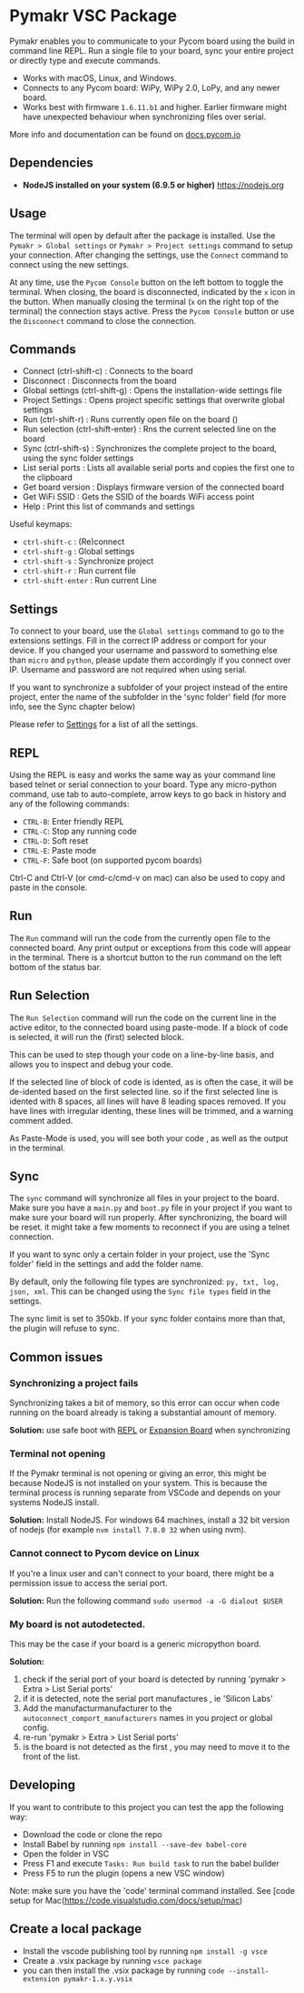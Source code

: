 #  Pymakr VSC Package

Pymakr enables you to communicate to your Pycom board using the build in command line REPL. Run a single file to your board, sync your entire project or directly type and execute commands.

- Works with macOS, Linux, and Windows.
- Connects to any Pycom board: WiPy, WiPy 2.0, LoPy, and any newer board.
- Works best with firmware `1.6.11.b1` and higher. Earlier firmware might have unexpected behaviour when synchronizing files over serial.

More info and documentation can be found on [docs.pycom.io](https://docs.pycom.io)

## Dependencies
- **NodeJS installed on your system (6.9.5 or higher)** https://nodejs.org

## Usage

The terminal will open by default after the package is installed. Use the `Pymakr > Global settings` or `Pymakr > Project settings` command to setup your connection. After changing the settings, use the `Connect` command to connect using the new settings.

At any time, use the `Pycom Console` button on the left bottom to toggle the terminal. When closing, the board is disconnected, indicated by the `x` icon in the button. When manually closing the terminal (`x` on the right top of the terminal) the connection stays active. Press the `Pycom Console` button or use the `Disconnect` command to close the connection.

## Commands

- Connect (ctrl-shift-c)           : Connects to the board
- Disconnect                       : Disconnects from the board
- Global settings (ctrl-shift-g)   : Opens the installation-wide settings file
- Project Settings                 : Opens project specific settings that overwrite global settings
- Run (ctrl-shift-r)               : Runs currently open file on the board ()
- Run selection (ctrl-shift-enter) : Rns the current selected line on the board
- Sync (ctrl-shift-s)              : Synchronizes the complete project to the board, using the sync folder settings
- List serial ports                : Lists all available serial ports and copies the first one to the clipboard
- Get board version                : Displays firmware version of the connected board
- Get WiFi SSID                    : Gets the SSID of the boards WiFi access point
- Help                             : Print this list of commands and settings

Useful keymaps:
- `ctrl-shift-c`     : (Re)connect
- `ctrl-shift-g`     : Global settings
- `ctrl-shift-s`     : Synchronize project
- `ctrl-shift-r`     : Run current file
- `ctrl-shift-enter` : Run current Line

## Settings

To connect to your board, use the `Global settings` command to go to the extensions settings. Fill in the correct IP address or comport for your device. If you changed your username and password to something else than `micro` and `python`, please update them accordingly if you connect over IP. Username and password are not required when using serial.

If you want to synchronize a subfolder of your project instead of the entire project, enter the name of the subfolder in the 'sync folder' field (for more info, see the Sync chapter below)

Please refer to [Settings](settings.md) for a list of all the settings.

## REPL

Using the REPL is easy and works the same way as your command line based telnet or serial connection to your board. Type any micro-python command, use tab to auto-complete, arrow keys to go back in history and any of the following commands:
- `CTRL-B`: Enter friendly REPL
- `CTRL-C`: Stop any running code
- `CTRL-D`: Soft reset
- `CTRL-E`: Paste mode
- `CTRL-F`: Safe boot (on supported pycom boards) 

Ctrl-C and Ctrl-V (or cmd-c/cmd-v on mac) can also be used to copy and paste in the console.

## Run

The `Run` command will run the code from the currently open file to the connected board. Any print output or exceptions from this code will appear in the terminal. There is a shortcut button to the run command on the left bottom of the status bar.

## Run Selection

The `Run Selection` command will run the code on the current line in the active editor, to the connected board using paste-mode. If a block of code is selected, it will run the (first) selected block.

This can be used to step though your code on a line-by-line basis, and allows you to inspect and debug your code.

If the selected line of block of code is idented, as is often the case, it will be de-idented based on the first selected line. so if the first selected line is idented with 8 spaces, all lines will have 8 leading spaces removed.
If you have lines with irregular identing, these lines will be trimmed, and a warning comment added.

As Paste-Mode is used, you will see both your code , as well as the output in the terminal.

## Sync

The `sync` command will synchronize all files in your project to the board. Make sure you have a `main.py` and `boot.py` file in your project if you want to make sure your board will run properly. After synchronizing, the board will be reset. it might take a few moments to reconnect if you are using a telnet connection.

If you want to sync only a certain folder in your project, use the 'Sync folder' field in the settings and add the folder name.

By default, only the following file types are synchronized: `py, txt, log, json, xml`. This can be changed using the `Sync file types` field in the settings.

The sync limit is set to 350kb. If your sync folder contains more than that, the plugin will refuse to sync.

## Common issues

### Synchronizing a project fails
Synchronizing takes a bit of memory, so this error can occur when code running on the board already is taking a substantial amount of memory.

**Solution:** use safe boot with [REPL](https://docs.pycom.io/gettingstarted/programming/repl) or [Expansion Board](https://docs.pycom.io/product-info/boards/expansion3) when synchronizing

### Terminal not opening
If the Pymakr terminal is not opening or giving an error, this might be because NodeJS is not installed on your system. This is because the terminal process is running separate from VSCode and depends on your systems NodeJS install.

**Solution:** Install NodeJS. For windows 64 machines, install a 32 bit version of nodejs (for example `nvm install 7.8.0 32` when using nvm).


### Cannot connect to Pycom device on Linux

If you're a linux user and can't connect to your board, there might be a permission issue to access the serial port.

**Solution:** Run the following command `sudo usermod -a -G dialout $USER`

### My board is not autodetected.

This may be the case if your board is a generic micropython board. 

**Solution:**
1) check if the serial port of your board is detected by running 'pymakr > Extra > List Serial ports'
2) if it is detected, note the serial port manufactures , ie 'Silicon Labs'
3) Add the manufacturmanufacturer to the `autoconnect_comport_manufacturers` names in you project or global config.
3) re-run 'pymakr > Extra > List Serial ports'
4) is the board is not detected as the first , you may need to move it to the front of the list.

## Developing
If you want to contribute to this project you can test the app the following way:

- Download the code or clone the repo
- Install Babel by running `npm install --save-dev babel-core`
- Open the folder in VSC
- Press F1 and execute `Tasks: Run build task` to run the babel builder
- Press F5 to run the plugin (opens a new VSC window)
 
Note: make sure you have the 'code' terminal command installed. See [code setup for Mac(https://code.visualstudio.com/docs/setup/mac)

## Create a local package
- Install the vscode publishing tool by running `npm install -g vsce`
- Create a .vsix package by running `vsce package`
- you can then install the .vsix package by running `code --install-extension pymakr-1.x.y.vsix`